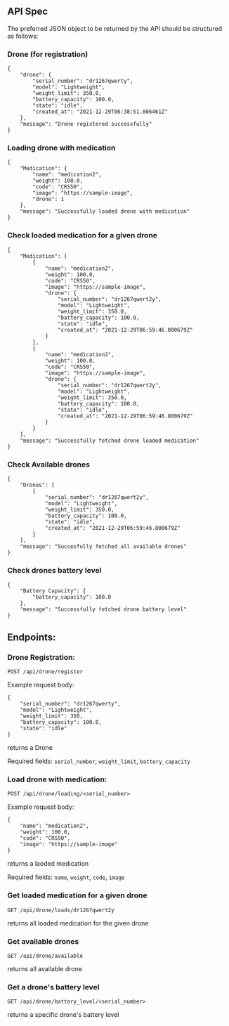 ## API Spec
The preferred JSON object to be returned by the API should be structured as follows:

### Drone (for registration)

```source-json
{
    "drone": {
        "serial_number": "dr1267qwerty",
        "model": "Lightweight",
        "weight_limit": 350.0,
        "battery_capacity": 100.0,
        "state": "idle",
        "created_at": "2021-12-29T06:38:51.806461Z"
    },
    "message": "Drone registered successfully"
}

```
### Loading drone with medication
```source-json
{
    "Medication": {
        "name": "medication2",
        "weight": 100.0,
        "code": "CRS50",
        "image": "https://sample-image",
        "drone": 1
    },
    "message": "Successfully loaded drone with medication"
}

```
### Check loaded medication for a given drone
```source-json
{
    "Medication": [
        {
            "name": "medication2",
            "weight": 100.0,
            "code": "CRS50",
            "image": "https://sample-image",
            "drone": {
                "serial_number": "dr1267qwert2y",
                "model": "Lightweight",
                "weight_limit": 350.0,
                "battery_capacity": 100.0,
                "state": "idle",
                "created_at": "2021-12-29T06:59:46.800679Z"
            }
        },
        {
            "name": "medication2",
            "weight": 100.0,
            "code": "CRS50",
            "image": "https://sample-image",
            "drone": {
                "serial_number": "dr1267qwert2y",
                "model": "Lightweight",
                "weight_limit": 350.0,
                "battery_capacity": 100.0,
                "state": "idle",
                "created_at": "2021-12-29T06:59:46.800679Z"
            }
        }
    ],
    "message": "Successfully fetched drone loaded medication"
}
```
### Check Available drones 
```source-json
{
    "Drones": [
        {
            "serial_number": "dr1267qwert2y",
            "model": "Lightweight",
            "weight_limit": 350.0,
            "battery_capacity": 100.0,
            "state": "idle",
            "created_at": "2021-12-29T06:59:46.800679Z"
        }
    ],
    "message": "Succesfully fetched all available drones"
}
```
### Check drones battery level
```source-json
{
    "Battery Capacity": {
        "battery_capacity": 100.0
    },
    "message": "Successfully fetched drone battery level"
}
```
Endpoints:
----------

### Drone Registration:

`POST /api/drone/register`

Example request body:

```source-json
{
    "serial_number": "dr1267qwerty",
    "model": "Lightweight",
    "weight_limit": 350,
    "battery_capacity": 100.0,
    "state": "idle"
}
```

returns a Drone

Required fields: `serial_number`, `weight_limit`, `battery_capacity`

### Load drone with medication:

`POST /api/drone/loading/<serial_number>`

Example request body:

```source-json
{
    "name": "medication2",
    "weight": 100.0,
    "code": "CRS50",
    "image": "https://sample-image"  
}
```

returns a laoded medication

Required fields: `name`, `weight`, `code`, `image`

### Get loaded medication for a given drone

`GET /api/drone/loads/dr1267qwert2y`

returns all loaded medication for the given drone


### Get available drones

`GET /api/drone/available`

returns all available drone

### Get a drone's battery level

`GET /api/drone/battery_level/<serial_number>`

returns a specific drone's battery level



